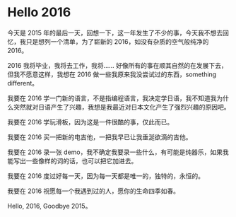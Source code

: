 # Hello 2016

今天是 2015 年的最后一天，回想一下，这一年发生了不少的事，今天我不想去回忆，我只是想列一个清单，为了崭新的 2016，如没有杂质的空气般纯净的 2016。

2016 我将毕业，我将去工作，我将...... 好像所有的事在顺其自然的在发展下去，但我不愿意这样，我想在 2016 做一些我原来我没尝试过的东西，something different。

我要在 2016 学一门新的语言，不是指编程语言，我决定学日语，我不知道我为什么突然就对日语产生了兴趣，我想是我最近对日本文化产生了强烈兴趣的原因吧。

我要在 2016 学玩滑板，因为这是一件很酷的事，仅此而已。

我要在 2016 买一把新的电吉他，一把我早已让我垂涎欲滴的吉他。

我要在 2016 录一张 demo，我不确定我要录一些什么，有可能是纯器乐，如果我能写出一些像样的词的话，也可以把它加进去。

我要在 2016 度过好每一天，因为每一天都是唯一的，独特的，永恒的。

我要在 2016 祝愿每一个我遇到过的人，愿你的生命四季如春。

Hello, 2016, Goodbye 2015。
